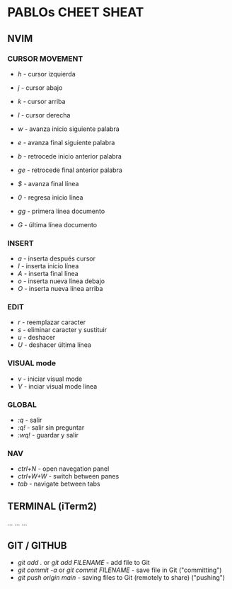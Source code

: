 # PABLOs CHEET SHEAT

## NVIM ##

### CURSOR MOVEMENT

- *h -*    cursor izquierda
- *j -*    cursor abajo
- *k -*    cursor arriba
- *l -*    cursor derecha

- *w -*     avanza inicio siguiente palabra
- *e -*    avanza final siguiente palabra
- *b -*    retrocede inicio anterior palabra
- *ge -* retrocede final anterior palabra

- *$ -*   avanza final línea
- *0 -*   regresa inicio línea

- *gg -* primera línea documento
- *G -*  última línea documento

### INSERT
- *a -*  inserta después cursor
- *I -*  inserta inicio línea
- *A -*  inserta final línea
- *o -*  inserta nueva línea debajo
- *O -*  inserta nueva línea arriba

### EDIT
- *r -*  reemplazar caracter
- *s -*  eliminar caracter y sustituir
- *u -*  deshacer
- *U -*  deshacer última línea

### VISUAL mode
- *v -*  iniciar visual mode
- *V -*  inciar visual mode línea

### GLOBAL
- *:q -*     salir
- *:q! -*    salir sin preguntar
- *:wq! -*   guardar y salir

### NAV
- *ctrl+N -*     open navegation panel
- *ctrl+W+W -*   switch between panes
- *tab -*        navigate between tabs

## TERMINAL (iTerm2)
...
...
...

## GIT / GITHUB

- *git add .* or *git add FILENAME -* add file to Git
- *git commit -a* or *git commit FILENAME -* save file in Git ("committing")
- *git push origin main -* saving files to Git (remotely to share) ("pushing")

